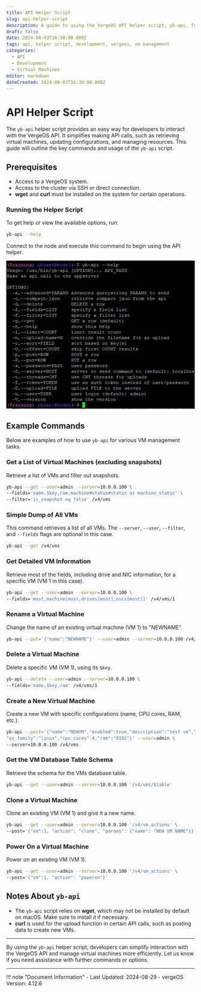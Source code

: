 ```yaml
---
title: API Helper Script
slug: api-helper-script
description: A guide to using the VergeOS API helper script, yb-api, for managing VMs and making API calls.
draft: false
date: 2024-08-03T16:30:00.000Z
tags: api, helper script, development, vergeos, vm management
categories:
  - API
  - Development
  - Virtual Machines
editor: markdown
dateCreated: 2024-08-03T16:30:00.000Z
---
```


# API Helper Script

The `yb-api` helper script provides an easy way for developers to interact with the VergeOS API. It simplifies making API calls, such as retrieving virtual machines, updating configurations, and managing resources. This guide will outline the key commands and usage of the `yb-api` script.

## Prerequisites

- Access to a VergeOS system.
- Access to the cluster via SSH or direct connection.
- **wget** and **curl** must be installed on the system for certain operations.

### Running the Helper Script

To get help or view the available options, run:

```bash
yb-api --help
```

Connect to the node and execute this command to begin using the API helper.

![yb-api Example](/docs/public/api4.png)

## Example Commands

Below are examples of how to use `yb-api` for various VM management tasks.

### Get a List of Virtual Machines (excluding snapshots)

Retrieve a list of VMs and filter out snapshots.

```bash
yb-api --get --user=admin --server=10.0.0.100 \
--fields='name,$key,ram,machine#status#status as machine_status' \
--filter='is_snapshot eq false' /v4/vms
```

### Simple Dump of All VMs

This command retrieves a list of all VMs. The `--server`, `--user`, `--filter`, and `--fields` flags are optional in this case.

```bash
yb-api --get /v4/vms
```

### Get Detailed VM Information

Retrieve most of the fields, including drive and NIC information, for a specific VM (VM 1 in this case).

```bash
yb-api --get --user=admin --server=10.0.0.100 \
--fields='most,machine[most,drives[most],nics[most]]' /v4/vms/1
```

### Rename a Virtual Machine

Change the name of an existing virtual machine (VM 1) to "NEWNAME".

```bash
yb-api --put='{"name":"NEWNAME"}' --user=admin --server=10.0.0.100 /v4/vms/1
```

### Delete a Virtual Machine

Delete a specific VM (VM 1), using its `$key`.

```bash
yb-api --delete --user=admin --server=10.0.0.100 \
--fields='name,$key,ram' /v4/vms/1
```

### Create a New Virtual Machine

Create a new VM with specific configurations (name, CPU cores, RAM, etc.).

```bash
yb-api --post='{"name":"NEWVM","enabled":true,"description":"test vm",\
"os_family":"linux","cpu_cores":4,"ram":"8192"}' --user=admin \
--server=10.0.0.100 /v4/vms
```

### Get the VM Database Table Schema

Retrieve the schema for the VMs database table.

```bash
yb-api --get --user=admin --server=10.0.0.100 '/v4/vms/$table'
```

### Clone a Virtual Machine

Clone an existing VM (VM 1) and give it a new name.

```bash
yb-api --get --user=admin --server=10.0.0.100 '/v4/vm_actions' \
--post='{"vm":1, "action": "clone", "params": {"name": "NEW VM NAME"}}'
```

### Power On a Virtual Machine

Power on an existing VM (VM 1).

```bash
yb-api --get --user=admin --server=10.0.0.100 '/v4/vm_actions' \
--post='{"vm":1, "action": "poweron"}'
```

## Notes About `yb-api`

- The `yb-api` script relies on **wget**, which may not be installed by default on macOS. Make sure to install it if necessary.
- **curl** is used for the upload function in certain API calls, such as posting data to create new VMs.

---

By using the `yb-api` helper script, developers can simplify interaction with the VergeOS API and manage virtual machines more efficiently. Let us know if you need assistance with further commands or options.



---

!!! note "Document Information"
    - Last Updated: 2024-08-29
    - vergeOS Version: 4.12.6
